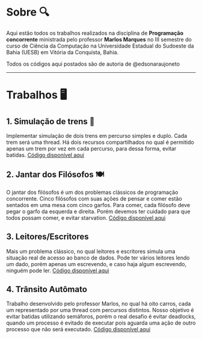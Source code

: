 # Sobre 🔍

Aqui estão todos os trabalhos realizados na disciplina de **Programação concorrente** ministrada pelo professor **Marlos Marques** no III semestre do curso de Ciência da Computação na Universidade Estadual do Sudoeste da Bahia (UESB) em Vitória da Conquista, Bahia.

Todos os códigos aqui postados são de autoria de @edsonaraujoneto

---
# Trabalhos 🖥

   ## 1. Simulação de trens 🚂

   Implementar simulação de dois trens em percurso simples e duplo.
   Cada trem será uma thread.
   Há dois recursos compartilhados no qual é permitido apenas um trem por vez em cada percurso, para dessa forma, evitar batidas.
   [Código disponível aqui](https://github.com/edsonaraujoneto/programacao-concorrente/tree/master/simulacao-de-trens)

   ## 2. Jantar dos Filósofos 🍽

   O jantar dos filósofos é um dos problemas clássicos de programação concorrente. Cinco filósofos com suas ações de pensar e comer estão sentados em uma mesa com cinco garfos. Para 
   comer, cada filósofo deve pegar o garfo da esquerda e direita. Porém devemos ter cuidado para que todos possam comer, e evitar starvation.
   [Código disponível aqui](https://github.com/edsonaraujoneto/programacao-concorrente/tree/master/jantar-dos-filosofos)

   ## 3. Leitores/Escritores
   Mais um problema clássico, no qual leitores e escritores simula uma situação real de acesso ao banco de dados. Pode ter vários leitores lendo um dado, porém apenas um escrevendo, e       caso haja algum escrevendo, ninguém pode ler.
   [Código disponível aqui](https://github.com/edsonaraujoneto/programacao-concorrente/tree/master/leitores-escritores)

   ## 4. Trânsito Autômato
   Trabalho desenvolvido pelo professor Marlos, no qual há oito carros, cada um representado por uma thread com percursos distintos. Nosso objetivo é evitar batidas utilizando semáforos,    porém o real desafio é evitar deadlocks, quando um processo é evitado de executar pois aguarda uma ação de outro processo que não será executado.
   [Código disponível aqui](https://github.com/edsonaraujoneto/programacao-concorrente/tree/master/transito-automato)










   




